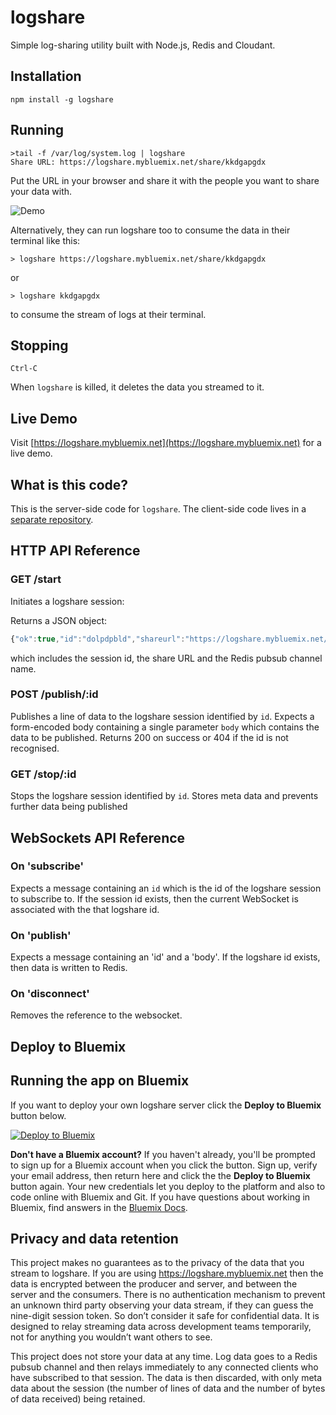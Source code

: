 # logshare

Simple log-sharing utility built with Node.js, Redis and Cloudant.

## Installation

    npm install -g logshare
  
## Running

    >tail -f /var/log/system.log | logshare
    Share URL: https://logshare.mybluemix.net/share/kkdgapgdx

Put the URL in your browser and share it with the people you want to share your data with.

![Demo](https://raw.githubusercontent.com/ibm-cds-labs/logshare-server/master/public/img/demo.gif)

Alternatively, they can run logshare too to consume the data in their terminal like this:

    > logshare https://logshare.mybluemix.net/share/kkdgapgdx

or

    > logshare kkdgapgdx

to consume the stream of logs at their terminal.

## Stopping
  
    Ctrl-C

When `logshare` is killed, it deletes the data you streamed to it.

## Live Demo

Visit [https://logshare.mybluemix.net](https://logshare.mybluemix.net) for a live demo.


## What is this code?

This is the server-side code for `logshare`. The client-side code lives in a [separate repository](https://github.com/ibm-cds-labs/logshare-client).


## HTTP API Reference

### GET /start

Initiates a logshare session:

Returns a JSON object:

```js
{"ok":true,"id":"dolpdpbld","shareurl":"https://logshare.mybluemix.net/share/dolpdpbld","channelname":"logshare_dolpdpbld"}
```

which includes the session id, the share URL and the Redis pubsub channel name.

### POST /publish/:id

Publishes a line of data to the logshare session identified by `id`. Expects a form-encoded body containing a single parameter `body` which contains the data to be published. Returns 200 on success or 404 if the id is not recognised.

### GET /stop/:id

Stops the logshare session identified by `id`. Stores meta data and prevents further data being published


## WebSockets API Reference

### On 'subscribe'

Expects a message containing an `id` which is the id of the logshare session to subscribe to. If the session id exists, then the current WebSocket is associated with the that logshare id.

### On 'publish'

Expects a message containing an 'id' and a 'body'. If the logshare id exists, then data is written to Redis.

### On 'disconnect'

Removes the reference to the websocket.

## Deploy to Bluemix

## Running the app on Bluemix

If you want to deploy your own logshare server click the **Deploy to Bluemix** button below.


[![Deploy to Bluemix](https://deployment-tracker.mybluemix.net/stats/3fba8995133dc6e864d2b621048a940f/button.svg)](https://bluemix.net/deploy?repository=https://github.com/ibm-cds-labs/logshare-server)

**Don't have a Bluemix account?** If you haven't already, you'll be prompted to sign up for a Bluemix account when you click the button.  Sign up, verify your email address, then return here and click the the **Deploy to Bluemix** button again. Your new credentials let you deploy to the platform and also to code online with Bluemix and Git. If you have questions about working in Bluemix, find answers in the [Bluemix Docs](https://www.ng.bluemix.net/docs/).

## Privacy and data retention

This project makes no guarantees as to the privacy of the data that you stream to logshare. If you are using https://logshare.mybluemix.net then the data is encrypted between the producer and server, and between the server and the consumers. There is no authentication mechanism to prevent an unknown third party observing your data stream, if they can guess the nine-digit session token. So don’t consider it safe for confidential data. It is designed to relay streaming data across development teams temporarily, not for anything you wouldn’t want others to see.

This project does not store your data at any time. Log data goes to a Redis pubsub channel and then relays immediately to any connected clients who have subscribed to that session. The data is then discarded, with only meta data about the session (the number of lines of data and the number of bytes of data received) being retained.




